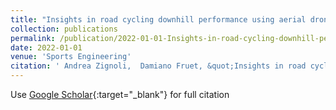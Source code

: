 ```yaml
---
title: "Insights in road cycling downhill performance using aerial drone footages and an ‘optimal’reference trajectory"
collection: publications
permalink: /publication/2022-01-01-Insights-in-road-cycling-downhill-performance-using-aerial-drone-footages-and-an-optimalreference-trajectory
date: 2022-01-01
venue: 'Sports Engineering'
citation: ' Andrea Zignoli,  Damiano Fruet, &quot;Insights in road cycling downhill performance using aerial drone footages and an ‘optimal’reference trajectory.&quot; Sports Engineering, 2022.'
---
```

Use [Google Scholar](https://scholar.google.com/scholar?q=Insights+in+road+cycling+downhill+performance+using+aerial+drone+footages+and+an+‘optimal’reference+trajectory){:target="_blank"} for full citation